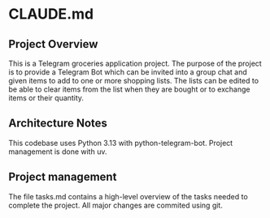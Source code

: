 # CLAUDE.md

## Project Overview

This is a Telegram groceries application project. The purpose of the project is to provide a Telegram Bot which can be invited into a group chat and given items to add to one or more shopping lists. The lists can be edited to be able to clear items from the list when they are bought or to exchange items or their quantity.

## Architecture Notes

This codebase uses Python 3.13 with python-telegram-bot. Project management is done with uv.

## Project management

The file tasks.md contains a high-level overview of the tasks needed to complete the project. All major changes are commited using git.
